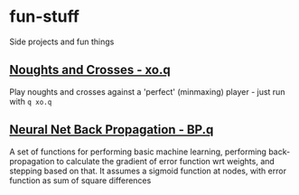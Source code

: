 # fun-stuff

Side projects and fun things

## [Noughts and Crosses - xo.q](xo.q)

Play noughts and crosses against a 'perfect' (minmaxing) player - just run with `q xo.q`

## [Neural Net Back Propagation - BP.q](BP.q)

A set of functions for performing basic machine learning, performing back-propagation to calculate the gradient of error function wrt weights, and stepping based on that. It assumes a sigmoid function at nodes, with error function as sum of square differences

